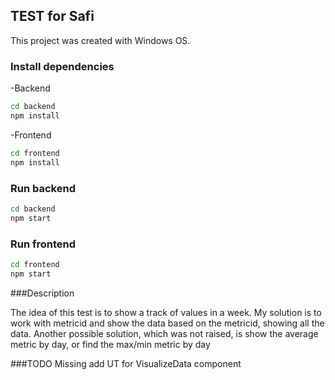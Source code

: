 ## TEST for Safi

This project was created with Windows OS.

### Install dependencies

-Backend

```bash
cd backend
npm install
```

-Frontend

```bash
cd frontend
npm install
```

### Run backend

```bash
cd backend
npm start
```

### Run frontend

```bash
cd frontend
npm start
```

###Description

The idea of ​​this test is to show a track of values ​​in a week.
My solution is to work with metricid and show the data based on the metricid, showing all the data.
Another possible solution, which was not raised, is show the average metric by day, or find the max/min metric by day

###TODO
Missing add UT for VisualizeData component